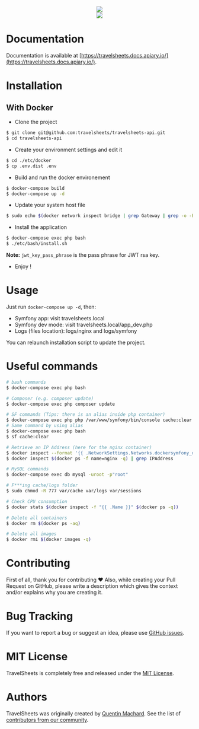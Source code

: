 <h1 align="center">
    <a href="http://travelsheets.quentinmachard.fr/" target="_blank">
        <img src="http://travelsheets.quentinmachard.fr/banner.png" />
    </a>
    <br />
    <a href="https://travis-ci.org/travelsheets/travelsheets-api" title="Build status" target="_blank">
        <img src="https://img.shields.io/travis/travelsheets/travelsheets-api/master.svg" />
    </a>
</h1>

# Documentation

Documentation is available at [https://travelsheets.docs.apiary.io/](https://travelsheets.docs.apiary.io/).

# Installation

## With Docker

* Clone the project

```sh
$ git clone git@github.com:travelsheets/travelsheets-api.git
$ cd travelsheets-api
```

* Create your environment settings and edit it

```sh
$ cd ./etc/docker
$ cp .env.dist .env
```

* Build and run the docker environement

```sh
$ docker-compose build
$ docker-compose up -d
```

* Update your system host file

```sh
$ sudo echo $(docker network inspect bridge | grep Gateway | grep -o -E '[0-9\.]+') "travelsheets.local" >> /etc/hosts
```

* Install the application

```sh
$ docker-compose exec php bash
$ ./etc/bash/install.sh
```

**Note:** `jwt_key_pass_phrase` is the pass phrase for JWT rsa key.

* Enjoy !

# Usage

Just run `docker-compose up -d`, then:

* Symfony app: visit travelsheets.local
* Symfony dev mode: visit travelsheets.local/app_dev.php
* Logs (files location): logs/nginx and logs/symfony

You can relaunch installation script to update the project.

# Useful commands

```sh
# bash commands
$ docker-compose exec php bash

# Composer (e.g. composer update)
$ docker-compose exec php composer update

# SF commands (Tips: there is an alias inside php container)
$ docker-compose exec php php /var/www/symfony/bin/console cache:clear
# Same command by using alias
$ docker-compose exec php bash
$ sf cache:clear

# Retrieve an IP Address (here for the nginx container)
$ docker inspect --format '{{ .NetworkSettings.Networks.dockersymfony_default.IPAddress }}' $(docker ps -f name=nginx -q)
$ docker inspect $(docker ps -f name=nginx -q) | grep IPAddress

# MySQL commands
$ docker-compose exec db mysql -uroot -p"root"

# F***ing cache/logs folder
$ sudo chmod -R 777 var/cache var/logs var/sessions

# Check CPU consumption
$ docker stats $(docker inspect -f "{{ .Name }}" $(docker ps -q))

# Delete all containers
$ docker rm $(docker ps -aq)

# Delete all images
$ docker rmi $(docker images -q)
```

# Contributing

First of all, thank you for contributing ♥
Also, while creating your Pull Request on GitHub, please write a description which gives the context and/or explains why you are creating it.

# Bug Tracking

If you want to report a bug or suggest an idea, please use [GitHub issues](https://github.com/travelsheets/travelsheets-api/issues).

# MIT License

TravelSheets is completely free and released under the [MIT License](https://github.com/travelsheets/travelsheets-api/blob/master/LICENSE).

# Authors

TravelSheets was originally created by [Quentin Machard](https://github.com/qmachard).
See the list of [contributors from our community](https://github.com/travelsheets/travelsheets-api/graphs/contributors).
